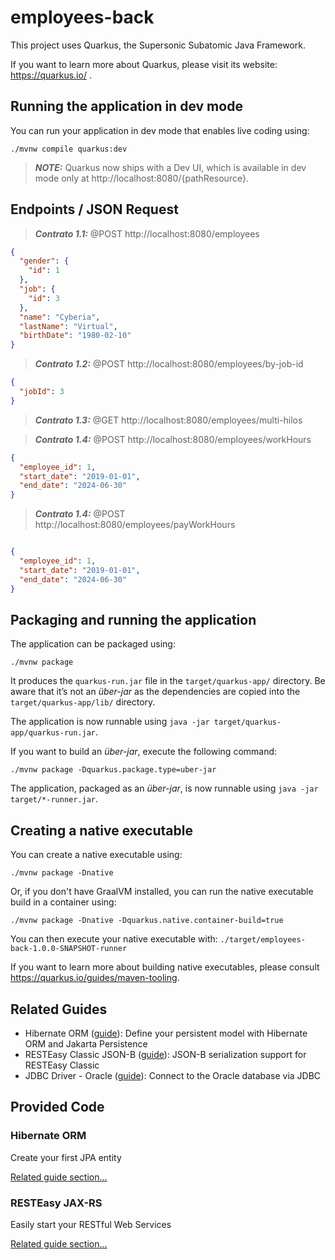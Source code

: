 # employees-back

This project uses Quarkus, the Supersonic Subatomic Java Framework.

If you want to learn more about Quarkus, please visit its website: https://quarkus.io/ .

## Running the application in dev mode

You can run your application in dev mode that enables live coding using:
```shell script
./mvnw compile quarkus:dev
```

> **_NOTE:_**  Quarkus now ships with a Dev UI, which is available in dev mode only at http://localhost:8080/{pathResource}.


## Endpoints / JSON Request

> **_Contrato 1.1:_** @POST http://localhost:8080/employees

```json
{
  "gender": {
    "id": 1
  },
  "job": {
    "id": 3
  },
  "name": "Cyberia",
  "lastName": "Virtual",
  "birthDate": "1980-02-10"
}
```

> **_Contrato 1.2:_** @POST http://localhost:8080/employees/by-job-id

```json
{
  "jobId": 3
}
```


> **_Contrato 1.3:_** @GET http://localhost:8080/employees/multi-hilos

> **_Contrato 1.4:_** @POST http://localhost:8080/employees/workHours

```json
{
  "employee_id": 1,
  "start_date": "2019-01-01",
  "end_date": "2024-06-30"
}
```

> **_Contrato 1.4:_** @POST http://localhost:8080/employees/payWorkHours
```json

{
  "employee_id": 1,
  "start_date": "2019-01-01",
  "end_date": "2024-06-30"
}
```

## Packaging and running the application

The application can be packaged using:
```shell script
./mvnw package
```
It produces the `quarkus-run.jar` file in the `target/quarkus-app/` directory.
Be aware that it’s not an _über-jar_ as the dependencies are copied into the `target/quarkus-app/lib/` directory.

The application is now runnable using `java -jar target/quarkus-app/quarkus-run.jar`.

If you want to build an _über-jar_, execute the following command:
```shell script
./mvnw package -Dquarkus.package.type=uber-jar
```

The application, packaged as an _über-jar_, is now runnable using `java -jar target/*-runner.jar`.

## Creating a native executable

You can create a native executable using: 
```shell script
./mvnw package -Dnative
```

Or, if you don't have GraalVM installed, you can run the native executable build in a container using: 
```shell script
./mvnw package -Dnative -Dquarkus.native.container-build=true
```

You can then execute your native executable with: `./target/employees-back-1.0.0-SNAPSHOT-runner`

If you want to learn more about building native executables, please consult https://quarkus.io/guides/maven-tooling.

## Related Guides

- Hibernate ORM ([guide](https://quarkus.io/guides/hibernate-orm)): Define your persistent model with Hibernate ORM and Jakarta Persistence
- RESTEasy Classic JSON-B ([guide](https://quarkus.io/guides/rest-json)): JSON-B serialization support for RESTEasy Classic
- JDBC Driver - Oracle ([guide](https://quarkus.io/guides/datasource)): Connect to the Oracle database via JDBC

## Provided Code

### Hibernate ORM

Create your first JPA entity

[Related guide section...](https://quarkus.io/guides/hibernate-orm)



### RESTEasy JAX-RS

Easily start your RESTful Web Services

[Related guide section...](https://quarkus.io/guides/getting-started#the-jax-rs-resources)
